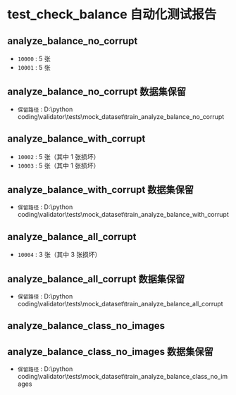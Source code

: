 # test_check_balance 自动化测试报告

## analyze_balance_no_corrupt

- `10000` : 5 张
- `10001` : 5 张


## analyze_balance_no_corrupt 数据集保留

- `保留路径` : D:\python coding\validator\tests\mock_dataset\train_analyze_balance_no_corrupt


## analyze_balance_with_corrupt

- `10002` : 5 张（其中 1 张损坏）
- `10003` : 5 张（其中 1 张损坏）


## analyze_balance_with_corrupt 数据集保留

- `保留路径` : D:\python coding\validator\tests\mock_dataset\train_analyze_balance_with_corrupt


## analyze_balance_all_corrupt

- `10004` : 3 张（其中 3 张损坏）


## analyze_balance_all_corrupt 数据集保留

- `保留路径` : D:\python coding\validator\tests\mock_dataset\train_analyze_balance_all_corrupt


## analyze_balance_class_no_images



## analyze_balance_class_no_images 数据集保留

- `保留路径` : D:\python coding\validator\tests\mock_dataset\train_analyze_balance_class_no_images


